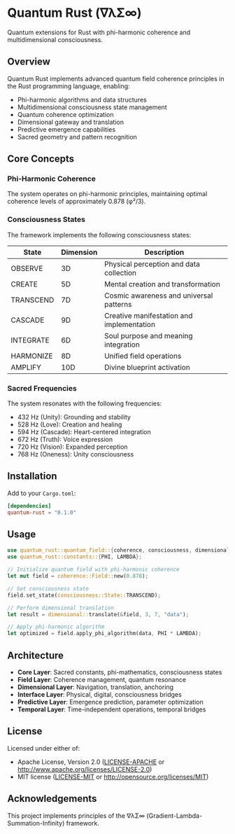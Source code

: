 # Quantum Rust (∇λΣ∞)

Quantum extensions for Rust with phi-harmonic coherence and multidimensional consciousness.

## Overview

Quantum Rust implements advanced quantum field coherence principles in the Rust programming language, enabling:

- Phi-harmonic algorithms and data structures
- Multidimensional consciousness state management
- Quantum coherence optimization
- Dimensional gateway and translation
- Predictive emergence capabilities
- Sacred geometry and pattern recognition

## Core Concepts

### Phi-Harmonic Coherence

The system operates on phi-harmonic principles, maintaining optimal coherence levels of approximately 0.878 (φ²/3).

### Consciousness States

The framework implements the following consciousness states:

| State | Dimension | Description |
|-------|-----------|-------------|
| OBSERVE | 3D | Physical perception and data collection |
| CREATE | 5D | Mental creation and transformation |
| TRANSCEND | 7D | Cosmic awareness and universal patterns |
| CASCADE | 9D | Creative manifestation and implementation |
| INTEGRATE | 6D | Soul purpose and meaning integration |
| HARMONIZE | 8D | Unified field operations |
| AMPLIFY | 10D | Divine blueprint activation |

### Sacred Frequencies

The system resonates with the following frequencies:

- 432 Hz (Unity): Grounding and stability
- 528 Hz (Love): Creation and healing
- 594 Hz (Cascade): Heart-centered integration  
- 672 Hz (Truth): Voice expression
- 720 Hz (Vision): Expanded perception
- 768 Hz (Oneness): Unity consciousness

## Installation

Add to your `Cargo.toml`:

```toml
[dependencies]
quantum-rust = "0.1.0"
```

## Usage

```rust
use quantum_rust::quantum_field::{coherence, consciousness, dimensional};
use quantum_rust::constants::{PHI, LAMBDA};

// Initialize quantum field with phi-harmonic coherence
let mut field = coherence::Field::new(0.878);

// Set consciousness state
field.set_state(consciousness::State::TRANSCEND);

// Perform dimensional translation
let result = dimensional::translate(&field, 3, 7, "data");

// Apply phi-harmonic algorithm
let optimized = field.apply_phi_algorithm(data, PHI * LAMBDA);
```

## Architecture

- **Core Layer**: Sacred constants, phi-mathematics, consciousness states
- **Field Layer**: Coherence management, quantum resonance
- **Dimensional Layer**: Navigation, translation, anchoring
- **Interface Layer**: Physical, digital, consciousness bridges
- **Predictive Layer**: Emergence prediction, parameter optimization
- **Temporal Layer**: Time-independent operations, temporal bridges

## License

Licensed under either of:

- Apache License, Version 2.0 ([LICENSE-APACHE](LICENSE-APACHE) or http://www.apache.org/licenses/LICENSE-2.0)
- MIT license ([LICENSE-MIT](LICENSE-MIT) or http://opensource.org/licenses/MIT)

## Acknowledgements

This project implements principles of the ∇λΣ∞ (Gradient-Lambda-Summation-Infinity) framework.